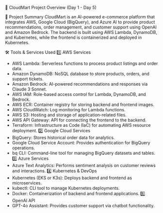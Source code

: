 🚀 CloudMart Project Overview (Day 1 - Day 5)

📌 Project Summary
CloudMart is an AI-powered e-commerce platform that integrates AWS, Google Cloud (BigQuery), and Azure AI to provide product recommendations, order management, and customer support using OpenAI and Amazon Bedrock. The backend is built using AWS Lambda, DynamoDB, and Kubernetes, while the frontend is containerized and deployed in Kubernetes.

🛠️ Tools & Services Used
1️⃣ AWS Services
* AWS Lambda: Serverless functions to process product listings and order data.
* Amazon DynamoDB: NoSQL database to store products, orders, and support tickets.
* Amazon Bedrock: AI-powered recommendations and responses via Claude 3 Sonnet.
* AWS IAM: Role-based access control for Lambda, DynamoDB, and Bedrock.
* AWS ECR: Container registry for storing backend and frontend images.
* AWS CloudWatch: Log monitoring for Lambda functions.
* AWS S3: Hosting and storage of application-related files.
* AWS API Gateway: API for connecting the frontend to the backend.
* Terraform: Infrastructure as Code (IaC) for automating AWS resource deployment.
2️⃣ Google Cloud Services
* BigQuery: Stores historical order data for analytics.
* Google Cloud Service Account: Provides authentication for BigQuery operations.
* bq CLI: Command-line tool for managing BigQuery datasets and tables.
3️⃣ Azure Services
* Azure Text Analytics: Performs sentiment analysis on customer reviews and interactions.
4️⃣ Kubernetes & DevOps
* Kubernetes (EKS or K3s): Deploys backend and frontend as microservices.
* kubectl: CLI tool to manage Kubernetes deployments.
* Docker: Containerization of backend and frontend applications.
5️⃣ OpenAI API
* GPT-4o Assistant: Provides customer support via chatbot functionality.
